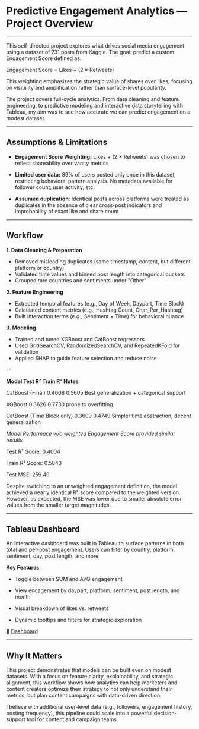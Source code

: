 # Predictive Engagement Analytics — Project Overview
---

This self-directed project explores what drives social media engagement using a dataset of 731 posts from Kaggle. The goal: predict a custom Engagement Score defined as:

Engagement Score = Likes + (2 × Retweets)

This weighting emphasizes the strategic value of shares over likes, focusing on visibility and amplification rather than surface-level popularity.

The project covers full-cycle analytics. From data cleaning and feature engineering, to predictive modeling and interactive data storytelling with Tableau, my aim was to see how accurate we can predict engagement on a modest dataset.

---

## Assumptions & Limitations

- **Engagement Score Weighting:** Likes + (2 × Retweets) was chosen to reflect shareability over vanity metrics

- **Limited user data:** 89% of users posted only once in this dataset, restricting behavioral pattern analysis. No metadata available for follower count, user activity, etc.

- **Assumed duplication**: Identical posts across platforms were treated as duplicates in the absence of clear cross-post indicators and improbability of exact like and share count

---

## Workflow

**1. Data Cleaning & Preparation**

- Removed misleading duplicates (same timestamp, content, but different platform or country)
- Validated time values and binned post length into categorical buckets
- Grouped rare countries and sentiments under "Other"


**2. Feature Engineering**

- Extracted temporal features (e.g., Day of Week, Daypart, Time Block)
- Calculated content metrics (e.g., Hashtag Count, Char_Per_Hashtag)
- Built interaction terms (e.g., Sentiment × Time) for behavioral nuance


**3. Modeling**

- Trained and tuned XGBoost and CatBoost regressors
- Used GridSearchCV, RandomizedSearchCV, and RepeatedKFold for validation
- Applied SHAP to guide feature selection and reduce noise

--

**Model	Test R²	Train R²	Notes**

CatBoost (Final)	0.4008	0.5605	Best generalization + categorical support

XGBoost	0.3626	0.7730	prone to overfitting

CatBoost (Time Block only)	0.3609	0.4749	Simpler time abstraction, decent generalization


*Model Performace w/o weighted Engagement Score provided similar results*

Test R² Score: 0.4004

Train R² Score: 0.5843

Test MSE: 259.49

Despite switching to an unweighted engagement definition, the model achieved a nearly identical R² score compared to the weighted version. However,  as expected, the MSE was lower due to smaller absolute error values from the smaller target magnitudes.

---

## Tableau Dashboard

An interactive dashboard was built in Tableau to surface patterns in both total and per-post engagement. Users can filter by country, platform, sentiment, day, post length, and more.

**Key Features**

- Toggle between SUM and AVG engagement

- View engagement by daypart, platform, sentiment, post length, and month

- Visual breakdown of likes vs. retweets

- Dynamic tooltips and filters for strategic exploration


🔗 [Dashboard](https://public.tableau.com/views/SocialMediaEngagementRetweetWeighted/Story1?:language=en-US&:sid=&:redirect=auth&:display_count=n&:origin=viz_share_link)

---

## Why It Matters

This project demonstrates that models can be built even on modest datasets. With a focus on feature clarity, explainability, and strategic alignment, this workflow shows how analytics can help marketers and content creators optimize their strategy to not only understand their metrics, but plan content campaigns with data-driven direction.

I believe with additional user-level data (e.g., followers, engagement history, posting frequency), this pipeline could scale into a powerful decision-support tool for content and campaign teams.

